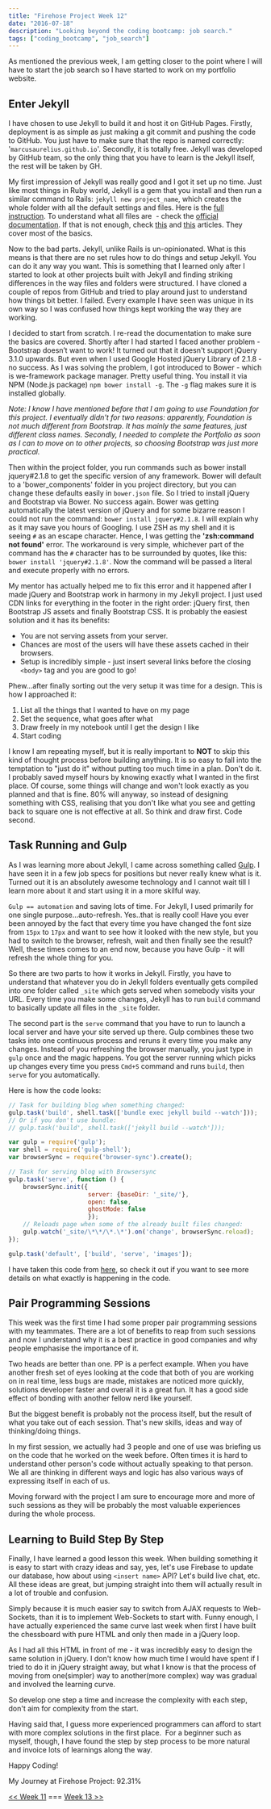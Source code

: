 ```yaml
---
title: "Firehose Project Week 12"
date: "2016-07-18"
description: "Looking beyond the coding bootcamp: job search."
tags: ["coding_bootcamp", "job_search"]
---
```


As mentioned the previous week, I am getting closer to the point where I will have to start the job search so I have started to work on my portfolio website.

## Enter Jekyll

I have chosen to use Jekyll to build it and host it on GitHub Pages. Firstly, deployment is as simple as just making a git commit and pushing the code to GitHub. You just have to make sure that the repo is named correctly: '`marcusaurelius.github.io`'. Secondly, it is totally free. Jekyll was developed by GitHub team, so the only thing that you have to learn is the Jekyll itself, the rest will be taken by GH.

My first impression of Jekyll was really good and I got it set up no time. Just like most things in Ruby world, Jekyll is a gem that you install and then run a similar command to Rails: `jekyll new project_name`, which creates the whole folder with all the default settings and files. Here is the [full instruction](https://github.com/jekyll/jekyll). To understand what all files are  - check the [official documentation](https://jekyllrb.com/docs/home/). If that is not enough, check [this](https://scotch.io/tutorials/getting-started-with-jekyll-plus-a-free-bootstrap-3-starter-theme) and [this](http://jmcglone.com/guides/github-pages/) articles. They cover most of the basics.

Now to the bad parts. Jekyll, unlike Rails is un-opinionated. What is this means is that there are no set rules how to do things and setup Jekyll. You can do it any way you want. This is something that I learned only after I started to look at other projects built with Jekyll and finding striking differences in the way files and folders were structured. I have cloned a couple of repos from GitHub and tried to play around just to understand how things bit better. I failed. Every example I have seen was unique in its own way so I was confused how things kept working the way they are working.

I decided to start from scratch. I re-read the documentation to make sure the basics are covered. Shortly after I had started I faced another problem - Bootstrap doesn’t want to work! It turned out that it doesn't support jQuery 3.1.0 upwards. But even when I used Google Hosted jQuery Library of 2.1.8 - no success. As I was solving the problem, I got introduced to Bower - which is we-framework package manager. Pretty useful thing. You install it via NPM (Node.js package) `npm bower install -g`. The `-g` flag makes sure it is installed globally.

_Note: I know I have mentioned before that I am going to use Foundation for this project. I eventually didn't for two reasons: apparently, Foundation is not much different from Bootstrap. It has mainly the same features, just different class names. Secondly, I needed to complete the Portfolio as soon as I can to move on to other projects, so choosing Bootstrap was just more practical._

Then within the project folder, you run commands such as bower install jquery#2.1.8 to get the specific version of any framework. Bower will default to a 'bower_components' folder in you project directory, but you can change these defaults easily in `bower.json` file. So I tried to install jQuery and Bootstrap via Bower. No success again. Bower was getting automatically the latest version of jQuery and for some bizarre reason I could not run the command: `bower install jquery#2.1.8`. I will explain why as it may save you hours of Googling. I use ZSH as my shell and it is seeing `#` as an escape character. Hence, I was getting the **'zsh:command not found'** error. The workaround is very simple, whichever part of the command has the `#` character has to be surrounded by quotes, like this: `bower install 'jquery#2.1.8'`. Now the command will be passed a literal and execute properly with no errors.

My mentor has actually helped me to fix this error and it happened after I made jQuery and Bootstrap work in harmony in my Jekyll project. I just used CDN links for everything in the footer in the right order: jQuery first, then Bootstrap JS assets and finally Bootstrap CSS. It is probably the easiest solution and it has its benefits:

- You are not serving assets from your server.
- Chances are most of the users will have these assets cached in their browsers.
- Setup is incredibly simple - just insert several links before the closing `<body>` tag and you are good to go!

Phew…after finally sorting out the very setup it was time for a design. This is how I approached it:

1. List all the things that I wanted to have on my page
2. Set the sequence, what goes after what
3. Draw freely in my notebook until I get the design I like
4. Start coding

I know I am repeating myself, but it is really important to **NOT** to skip this kind of thought process before building anything. It is so easy to fall into the temptation to "just do it" without putting too much time in a plan. Don't do it. I probably saved myself hours by knowing exactly what I wanted in the first place. Of course, some things will change and won't look exactly as you planned and that is fine. 80% will anyway, so instead of designing something with CSS, realising that you don't like what you see and getting back to square one is not effective at all. So think and draw first. Code second.

## Task Running and Gulp

As I was learning more about Jekyll, I came across something called [Gulp](http://gulpjs.com/). I have seen it in a few job specs for positions but never really knew what is it. Turned out it is an absolutely awesome technology and I cannot wait till I learn more about it and start using it in a more skilful way.

`Gulp == automation` and saving lots of time. For Jekyll, I used primarily for one single purpose…auto-refresh. Yes..that is really cool! Have you ever been annoyed by the fact that every time you have changed the font size from `15px` to `17px` and want to see how it looked with the new style, but you had to switch to the browser, refresh, wait and then finally see the result? Well, these times comes to an end now, because you have Gulp - it will refresh the whole thing for you.

So there are two parts to how it works in Jekyll. Firstly, you have to understand that whatever you do in Jekyll folders eventually gets compiled into one folder called `_site` which gets served when somebody visits your URL. Every time you make some changes, Jekyll has to run `build` command to basically update all files in the `_site` folder.

The second part is the `serve` command that you have to run to launch a local server and have your site served up there. Gulp combines these two tasks into one continuous process and reruns it every time you make any changes. Instead of you refreshing the browser manually, you just type in `gulp` once and the magic happens. You got the server running which picks up changes every time you press `Cmd+S` command and runs `build`, then `serve` for you automatically.

Here is how the code looks:

```javascript
// Task for building blog when something changed:
gulp.task('build', shell.task(['bundle exec jekyll build --watch']));
// Or if you don't use bundle:
// gulp.task('build', shell.task(['jekyll build --watch']));

var gulp = require('gulp');
var shell = require('gulp-shell');
var browserSync = require('browser-sync').create();

// Task for serving blog with Browsersync
gulp.task('serve', function () {
    browserSync.init({
                      server: {baseDir: '_site/'},
                      open: false,
                      ghostMode: false
                      });
    // Reloads page when some of the already built files changed:
    gulp.watch('_site/\*\*/\*.\*').on('change', browserSync.reload);
});

gulp.task('default', ['build', 'serve', 'images']);
```

I have taken this code from [here](https://nvbn.github.io/2015/06/19/jekyll-browsersync/), so check it out if you want to see more details on what exactly is happening in the code.

## Pair Programming Sessions

This week was the first time I had some proper pair programming sessions with my teammates. There are a lot of benefits to reap from such sessions and now I understand why it is a best practice in good companies and why people emphasise the importance of it.

Two heads are better than one. PP is a perfect example. When you have another fresh set of eyes looking at the code that both of you are working on in real time, less bugs are made, mistakes are noticed more quickly, solutions developer faster and overall it is a great fun. It has a good side effect of bonding with another fellow nerd like yourself.

But the biggest benefit is probably not the process itself, but the result of what you take out of each session. That's new skills, ideas and way of thinking/doing things.

In my first session, we actually had 3 people and one of use was briefing us on the code that he worked on the week before. Often times it is hard to understand other person's code without actually speaking to that person. We all are thinking in different ways and logic has also various ways of expressing itself in each of us.

Moving forward with the project I am sure to encourage more and more of such sessions as they will be probably the most valuable experiences during the whole process.

## Learning to Build Step By Step

Finally, I have learned a good lesson this week. When building something it is easy to start with crazy ideas and say, yes, let's use Firebase to update our database, how about using `<insert name>` API? Let's build live chat, etc. All these ideas are great, but jumping straight into them will actually result in a lot of trouble and confusion.

Simply because it is much easier say to switch from AJAX requests to Web-Sockets, than it is to implement Web-Sockets to start with. Funny enough, I have actually experienced the same curve last week when first I have built  the chessboard with pure HTML and only then made in a jQuery loop.

As I had all this HTML in front of me - it was incredibly easy to design the same solution in jQuery. I don't know how much time I would have spent if I tried to do it in jQuery straight away, but what I know is that the process of moving from one(simpler) way to another(more complex) way was gradual and involved the learning curve.

So develop one step a time and increase the complexity with each step, don't aim for complexity from the start.

Having said that, I guess more experienced programmers can afford to start with more complex solutions in the first place.  For a beginner such as myself, though, I have found the step by step process to be more natural and invoice lots of learnings along the way.

Happy Coding!

My Journey at Firehose Project: 92.31%

[<< Week 11](/posts/firehose-project-week-11) === [Week 13 >>](/posts/firehose-project-week-13)
